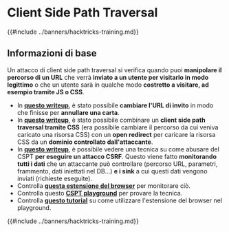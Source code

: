 # Client Side Path Traversal

{{#include ../banners/hacktricks-training.md}}

## Informazioni di base

Un attacco di client side path traversal si verifica quando puoi **manipolare il percorso di un URL** che verrà **inviato a un utente per visitarlo in modo legittimo** o che un utente sarà in qualche modo **costretto a visitare, ad esempio tramite JS o CSS**.

- In [**questo writeup**](https://erasec.be/blog/client-side-path-manipulation/), è stato possibile **cambiare l'URL di invito** in modo che finisse per **annullare una carta**.
- In [**questo writeup**](https://mr-medi.github.io/research/2022/11/04/practical-client-side-path-traversal-attacks.html), è stato possibile combinare un **client side path traversal tramite CSS** (era possibile cambiare il percorso da cui veniva caricato una risorsa CSS) con un **open redirect** per caricare la risorsa CSS da un **dominio controllato dall'attaccante**.
- In [**questo writeup**](https://blog.doyensec.com/2024/07/02/cspt2csrf.html), è possibile vedere una tecnica su come abusare del CSPT **per eseguire un attacco CSRF**. Questo viene fatto **monitorando tutti i dati** che un attaccante può controllare (percorso URL, parametri, frammento, dati iniettati nel DB...) **e i sink** a cui questi dati vengono inviati (richieste eseguite).
- Controlla [**questa estensione del browser**](https://addons.mozilla.org/en-US/firefox/addon/eval-villain/) per monitorare ciò.
- Controlla questo [**CSPT playground**](https://github.com/doyensec/CSPTPlayground) per provare la tecnica.
- Controlla [**questo tutorial**](https://blog.doyensec.com/2024/12/03/cspt-with-eval-villain.html) su come utilizzare l'estensione del browser nel playground.

{{#include ../banners/hacktricks-training.md}}
